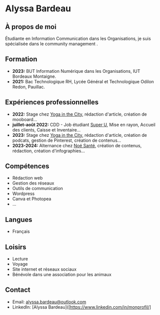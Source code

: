 # Alyssa Bardeau

## À propos de moi
Étudiante en Information Communication dans les Organisations, je suis spécialisée dans le community management .

## Formation
- **2023:** BUT Information Numérique dans les Organisations, IUT Bordeaux Montaigne.
- **2021:** Bac Technologique RH, Lycée Général et Technologique Odilon Redon, Pauillac.

## Expériences professionnelles
- **2022:** Stage chez [Yoga in the City](#), rédaction d'article, création de mooboard...
- **juillet-août 2022:** CDD - Job étudiant [Super U](#), Mise en rayon, Accueil des clients, Caisse et Inventaire...
- **2023:** Stage chez [Yoga in the City](#), rédaction d'article, création de podcats, gestion de Pinterest, création de contenus...
- **2023-2024:** Alternance chez [Noé Santé](#), création de contenus, rédaction, création d'infographies...

## Compétences
- Rédaction web
- Gestion des réseaux
- Outils de communication
- Wordpress
- Canva et Photopea
- ...

## Langues
- Français

## Loisirs
- Lecture
- Voyage
- Site internet et réseaux sociaux
- Bénévole dans une association pour les animaux

## Contact
- Email: alyssa.bardeau@outlook.com
- LinkedIn: [Alyssa Bardeau]([https://www.linkedin.com/in/monprofil/]

